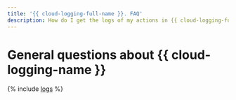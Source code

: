 ```yaml
---
title: '{{ cloud-logging-full-name }}. FAQ'
description: How do I get the logs of my actions in {{ cloud-logging-full-name }}? Find the answer to this and other questions in this article.
---
```


# General questions about {{ cloud-logging-name }}

{% include [logs](../../_qa/logs.md) %}
